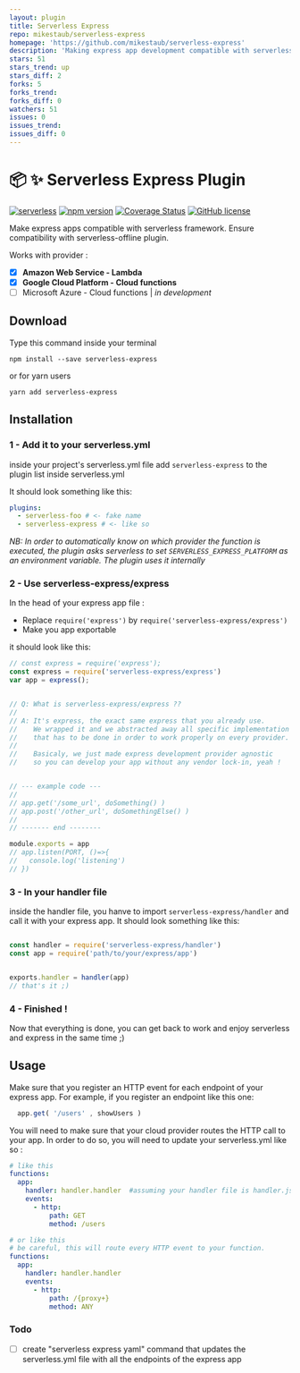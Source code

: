 ```yaml
---
layout: plugin
title: Serverless Express
repo: mikestaub/serverless-express
homepage: 'https://github.com/mikestaub/serverless-express'
description: 'Making express app development compatible with serverless framework.'
stars: 51
stars_trend: up
stars_diff: 2
forks: 5
forks_trend: 
forks_diff: 0
watchers: 51
issues: 0
issues_trend: 
issues_diff: 0
---
```



# :package: :sparkles: Serverless Express Plugin
[![serverless](http://public.serverless.com/badges/v3.svg)](http://www.serverless.com) 
[![npm version](https://badge.fury.io/js/serverless-express.svg)](https://badge.fury.io/js/serverless-express)
[![Coverage Status](https://coveralls.io/repos/github/iliasbhal/serverless-express/badge.svg?branch=master)](https://coveralls.io/github/iliasbhal/serverless-express?branch=master)
[![GitHub license](https://img.shields.io/badge/licence-MIT-brightgreen.svg)](https://github.com/iliasbhal/serverless-express/blob/master/LICENSE)


Make express apps compatible with serverless framework. 
Ensure compatibility with serverless-offline plugin.

Works with provider :
  - [x] **Amazon Web Service - Lambda**
  - [x] **Google Cloud Platform - Cloud functions**
  - [ ] Microsoft Azure - Cloud functions | *in development*

## Download
Type this command inside your terminal
```
npm install --save serverless-express
```

or for yarn users
```
yarn add serverless-express
```

## Installation

### 1 - Add it to your serverless.yml

inside your project's serverless.yml file add ```serverless-express``` to the plugin list inside serverless.yml

It should look something like this:
```YAML
plugins:
  - serverless-foo # <- fake name
  - serverless-express # <- like so
```

*NB: In order to automatically know on which provider the function is executed, 
the plugin asks serverless to set ```SERVERLESS_EXPRESS_PLATFORM``` as an environment variable. The plugin uses it internally*

### 2 - Use serverless-express/express

In the head of your express app file :
- Replace `require('express')` by `require('serverless-express/express')`
- Make you app exportable

it should look like this:
```js
// const express = require('express');
const express = require('serverless-express/express')
var app = express();


// Q: What is serverless-express/express ??
//
// A: It's express, the exact same express that you already use.
//    We wrapped it and we abstracted away all specific implementation 
//    that has to be done in order to work properly on every provider.
//
//    Basicaly, we just made express development provider agnostic
//    so you can develop your app without any vendor lock-in, yeah !


// --- example code ---
//
// app.get('/some_url', doSomething() )
// app.post('/other_url', doSomethingElse() )
//
// ------- end --------

module.exports = app
// app.listen(PORT, ()=>{
//   console.log('listening')  
// })

```


### 3 - In your handler file
inside the handler file, you hanve to import ```serverless-express/handler``` and call it with your express app.
It should look something like this:

```js

const handler = require('serverless-express/handler')
const app = require('path/to/your/express/app')


exports.handler = handler(app)
// that's it ;)
```

### 4 - Finished !

Now that everything is done, you can get back to work and enjoy serverless and express in the same time ;)

## Usage
Make sure that you register an HTTP event for each endpoint of your express app.
For example, if you register an endpoint like this one: 
```js
  app.get( '/users' , showUsers )
```

You will need to make sure that your cloud provider routes the HTTP call to your app. In order to do so, you will need to update your serverless.yml like so :
```yml
# like this 
functions:
  app: 
    handler: handler.handler  #assuming your handler file is handler.js
    events: 
      - http:
          path: GET
          method: /users

# or like this
# be careful, this will route every HTTP event to your function.
functions:
  app:
    handler: handler.handler 
    events: 
      - http:
          path: /{proxy+}
          method: ANY
```






### Todo 

- [ ] create "serverless express yaml" command that updates the serverless.yml file with all the endpoints of the express app

